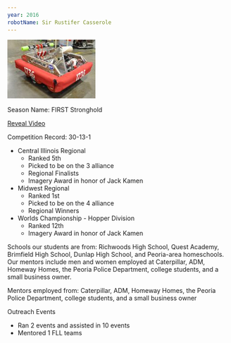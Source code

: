 ```yaml
---
year: 2016
robotName: Sir Rustifer Casserole
---
```


![2016 Robot](assets/img/general/2016_robot.jpg)

Season Name: FIRST Stronghold

[Reveal Video](https://www.youtube.com/watch?v=j2CU1xbhOz0)

Competition Record: 30-13-1

* Central Illinois Regional
  * Ranked 5th
  * Picked to be on the 3 alliance
  * Regional Finalists
  * Imagery Award in honor of Jack Kamen
* Midwest Regional
  * Ranked 1st
  * Picked to be on the 4 alliance
  * Regional Winners
* Worlds Championship - Hopper Division
  * Ranked 12th
  * Imagery Award in honor of Jack Kamen

Schools our students are from: Richwoods High School, Quest Academy, Brimfield High School, Dunlap High School, and Peoria-area homeschools.  Our mentors include men and women employed at Caterpillar, ADM, Homeway Homes, the Peoria Police Department, college students, and a small business owner.

Mentors employed from: Caterpillar, ADM, Homeway Homes, the Peoria Police Department, college students, and a small business owner

Outreach Events
* Ran 2 events and assisted in 10 events
* Mentored 1 FLL teams